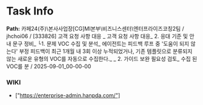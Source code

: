# Task Info

**Path:** 카페24(주)\본사사업장\[CG]MI본부\비즈니스센터\엔터프라이즈코칭2팀 / jhchoi06 / [333826] 고객 요청 사항 대응 _ 고객 요청 사항 대응_ 2. 응대 기준 및 안내 문구 정비_ └1. 문제 VOC 수집 및 분석_ 에이전트는 피드백 루프 중 '도움이 되지 않는다' 부정 피드백이 최근 1개월 내 3회 이상 누적되었거나, 기존 템플릿으로 분류되지 않는 새로운 유형의 VOC를 자동으로 수집한다._ _ 2. 가이드 보완 필요성 검토_ 수집 된 VOC를 분 / 2025-09-01_00-00-00

### WIKI
- ["https://enterprise-admin.hanpda.com/"]

